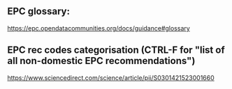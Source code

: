 ## EPC glossary:
https://epc.opendatacommunities.org/docs/guidance#glossary

## EPC rec codes categorisation (CTRL-F for "list of all non-domestic EPC recommendations")
https://www.sciencedirect.com/science/article/pii/S0301421523001660 
